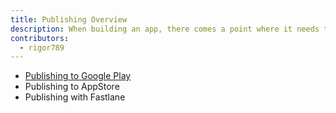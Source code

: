 ```yaml
---
title: Publishing Overview
description: When building an app, there comes a point where it needs to be published
contributors:
  - rigor789
---
```


- [Publishing to Google Play](/guide/publishing/android-google-play)
- Publishing to AppStore
- Publishing with Fastlane
